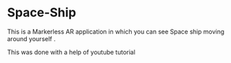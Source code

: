 # Space-Ship
This is a Markerless AR application in which you can see Space ship moving around yourself .

This was done with a help of youtube tutorial

